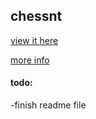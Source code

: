## chessnt

[view it here](https://squiresgrant.github.io/chessnt/)

[more info](..)

#### todo:
-finish readme file

